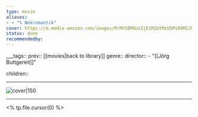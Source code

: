 ```yaml
---
type: movie
aliases:
- - "% Nekromantik"
cover: https://m.media-amazon.com/images/M/MV5BMGUzZjE1M2UtMzU5Mi00M2JkLWEzZjEtMjY1ZmVkODZhNTBhXkEyXkFqcGc@._V1_SX300.jpg
status: done
recommendedby:
---
```

___tags:: prev:: [[movies|back to library]]
genre::
director:: - "[[Jörg Buttgereit]]"
  
children::
___
![cover|150](https://m.media-amazon.com/images/M/MV5BMGUzZjE1M2UtMzU5Mi00M2JkLWEzZjEtMjY1ZmVkODZhNTBhXkEyXkFqcGc@._V1_SX300.jpg)
___
<% tp.file.cursor(0) %>

